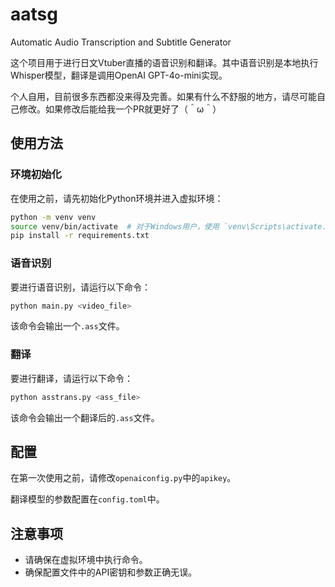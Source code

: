 # aatsg

Automatic Audio Transcription and Subtitle Generator

这个项目用于进行日文Vtuber直播的语音识别和翻译。其中语音识别是本地执行Whisper模型，翻译是调用OpenAI GPT-4o-mini实现。

个人自用，目前很多东西都没来得及完善。如果有什么不舒服的地方，请尽可能自己修改。如果修改后能给我一个PR就更好了（＾ω＾）

## 使用方法

### 环境初始化

在使用之前，请先初始化Python环境并进入虚拟环境：

```bash
python -m venv venv
source venv/bin/activate  # 对于Windows用户，使用 `venv\Scripts\activate.bat`
pip install -r requirements.txt
```

### 语音识别

要进行语音识别，请运行以下命令：

```bash
python main.py <video_file>
```

该命令会输出一个`.ass`文件。

### 翻译

要进行翻译，请运行以下命令：

```bash
python asstrans.py <ass_file>
```

该命令会输出一个翻译后的`.ass`文件。

## 配置

在第一次使用之前，请修改`openaiconfig.py`中的`apikey`。

翻译模型的参数配置在`config.toml`中。

## 注意事项

- 请确保在虚拟环境中执行命令。
- 确保配置文件中的API密钥和参数正确无误。
